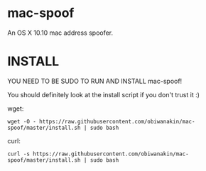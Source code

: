 # mac-spoof
An OS X 10.10 mac address spoofer.

# INSTALL
YOU NEED TO BE SUDO TO RUN AND INSTALL mac-spoof!

You should definitely look at the install script if you don't trust it :)

wget:

    wget -O - https://raw.githubusercontent.com/obiwanakin/mac-spoof/master/install.sh | sudo bash

curl:

    curl -s https://raw.githubusercontent.com/obiwanakin/mac-spoof/master/install.sh | sudo bash
